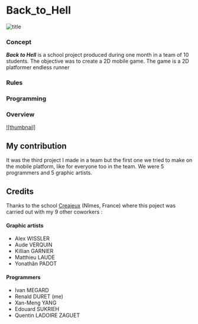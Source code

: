 # Back_to_Hell
![title]

### Concept
***Back to Hell*** is a school project produced during one month in a team of 10 students. The objective was to create a 2D mobile game.
The game is a 2D platformer endless runner

### Rules



### Programming



### Overview
[![thumbnail]](https://www.youtube.com/watch?v=YRR-JEU-Hxw)


## My contribution

It was the third project I made in a team but the first one we tried to make on the mobile platform, like for everyone too in the team. We were 5 programmers and 5 graphic artists.

## Credits

Thanks to the school [Creajeux](https://www.creajeux.fr/) (Nîmes, France) where this poject was carried out with my 9 other coworkers :

#### Graphic artists
- Alex WISSLER
- Aude VERQUIN
- Killian GARNIER
- Matthieu LAUDE
- Yonathân PADOT

#### Programmers
- Ivan MEGARD
- Renald DURET (me)
- Xan-Meng YANG
- Edouard SUKRIEH
- Quentin LADOIRE ZAGUET


<!-- MEDIA FILES -------------------------------------------------------------------------------------------->
[title]: 
[thumbnail]: 

